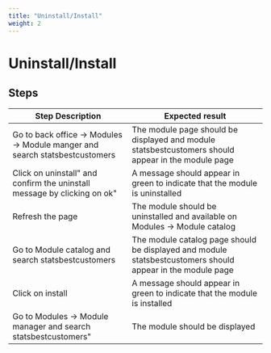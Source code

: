 ```yaml
---
title: "Uninstall/Install"
weight: 2
---
```


# Uninstall/Install
## Steps
| Step Description | Expected result |
| ----- | ----- |
| Go to back office -> Modules -> Module manger and search statsbestcustomers | The module page should be displayed and module statsbestcustomers should appear in the module page |
| Click on uninstall" and confirm the uninstall message by clicking on ok" | A message should appear in green to indicate that the module is uninstalled |
| Refresh the page | The module should be uninstalled and available on Modules -> Module catalog |
| Go to Module catalog and search statsbestcustomers | The module catalog page should be displayed and module statsbestcustomers should appear in the module page |
| Click on install | A message should appear in green to indicate that the module is installed |
| Go to Modules -> Module manager and search statsbestcustomers" | The module should be displayed |
